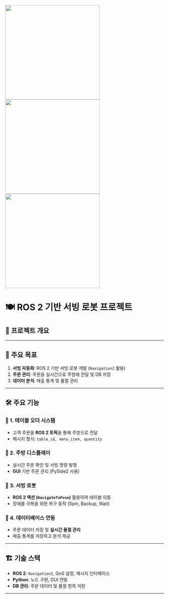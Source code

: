 <img src="https://github.com/user-attachments/assets/4eee35e9-ee99-4929-a51e-ab6be293dad3" width="300">
<img src="https://github.com/user-attachments/assets/8b217431-a83e-4c19-9f4b-43c5e3939e38" width="300">
<img src="https://github.com/user-attachments/assets/6c5b0478-b91b-4f07-8806-5fd1364cb4d2" width="300">



# 🍽️ ROS 2 기반 서빙 로봇 프로젝트

## 📌 프로젝트 개요

---

## 🎯 주요 목표
1. **서빙 자동화**: ROS 2 기반 서빙 로봇 개발 (`Navigation2` 활용)  
2. **주문 관리**: 주문을 실시간으로 주방에 전달 및 DB 저장  
3. **데이터 분석**: 매출 통계 및 품절 관리  

---

## 🛠️ 주요 기능
### 🔹 1. 테이블 오더 시스템  
- 고객 주문을 **ROS 2 토픽**을 통해 주방으로 전달  
- 메시지 형식: `table_id, menu_item, quantity`

### 🔹 2. 주방 디스플레이  
- 실시간 주문 확인 및 서빙 명령 발행  
- **GUI** 기반 주문 관리 (PySide2 사용)

### 🔹 3. 서빙 로봇  
- **ROS 2 액션 (`NavigateToPose`)** 활용하여 테이블 이동  
- 장애물 극복을 위한 복구 동작 (Spin, Backup, Wait)

### 🔹 4. 데이터베이스 연동  
- 주문 데이터 저장 및 **실시간 품절 관리**  
- 매출 통계를 저장하고 분석 제공  

---

## 🏗️ 기술 스택
- **ROS 2**: `Navigation2`, QoS 설정, 메시지 인터페이스  
- **Python**: 노드 구현, GUI 연동  
- **DB 관리**: 주문 데이터 및 품절 항목 저장  

---
